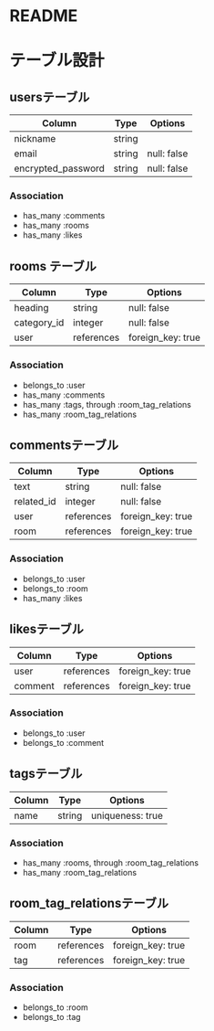 # README

# テーブル設計

## usersテーブル

| Column             | Type   | Options     |
| ------------------ | ------ | ----------- |
| nickname           | string |             |
| email              | string | null: false |
| encrypted_password | string | null: false |


### Association

- has_many :comments
- has_many :rooms
- has_many :likes

## rooms テーブル

| Column      | Type       | Options           |
| ----------- | ---------- | ----------------- |
| heading     | string     | null: false       |
| category_id | integer    | null: false       | 
| user        | references | foreign_key: true |


### Association

- belongs_to :user
- has_many :comments
- has_many :tags, through :room_tag_relations
- has_many :room_tag_relations

## commentsテーブル

| Column     | Type       | Options           |
| ---------- | ---------- | ----------------- |
| text       | string     | null: false       |
| related_id | integer    | null: false       |
| user       | references | foreign_key: true |
| room       | references | foreign_key: true |


### Association

- belongs_to :user
- belongs_to :room
- has_many :likes

## likesテーブル

| Column     | Type       | Options           |
| ---------- | ---------- | ----------------- |
| user       | references | foreign_key: true |
| comment    | references | foreign_key: true |


### Association

- belongs_to :user
- belongs_to :comment

## tagsテーブル

| Column | Type   | Options          |
| ------ | ------ | ---------------- |
| name   | string | uniqueness: true |

### Association

- has_many :rooms, through :room_tag_relations
- has_many :room_tag_relations

## room_tag_relationsテーブル

| Column | Type       | Options           |
| ------ | ---------- | ----------------- |
| room   | references | foreign_key: true |
| tag    | references | foreign_key: true |

### Association

- belongs_to :room
- belongs_to :tag